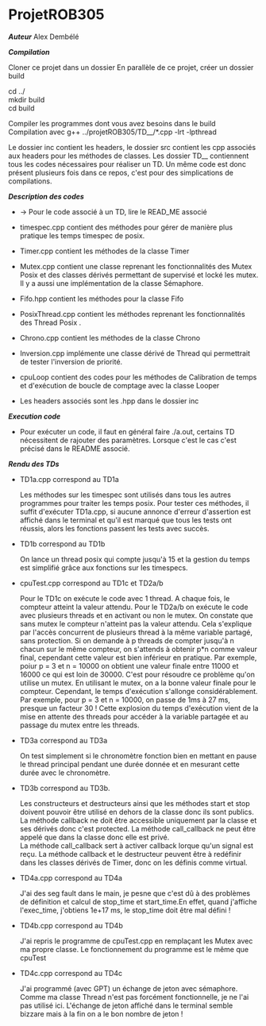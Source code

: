 # ProjetROB305

***Auteur***
Alex Dembélé

***Compilation*** 

Cloner ce projet dans un dossier
En parallèle de ce projet, créer un dossier build

cd ../  
mkdir build  
cd build  

Compiler les programmes dont vous avez besoins dans le build  
Compilation avec g++ ../projetROB305/TD__/*.cpp -lrt -lpthread  

Le dossier inc contient les headers, le dossier src contient les cpp associés aux headers pour les méthodes de classes. Les dossier TD__ contiennent tous les codes nécessaires pour réaliser un TD. Un même code est donc présent plusieurs fois dans ce repos, c'est pour des simplications de compilations. 

***Description des codes***

- -> Pour le code associé à un TD, lire le READ_ME associé

- timespec.cpp contient des méthodes pour gérer de manière plus pratique les temps timespec de posix. 

- Timer.cpp contient les méthodes de la classe Timer  

- Mutex.cpp contient une classe reprenant les fonctionnalités des Mutex Posix et des classes dérivés permettant de supervisé et locké les mutex.  Il y a aussi une implémentation de la classe Sémaphore.

- Fifo.hpp contient les méthodes pour la classe Fifo

- PosixThread.cpp contient les méthodes reprenant les fonctionnalités des Thread Posix . 

- Chrono.cpp contient les méthodes de la classe Chrono

- Inversion.cpp implémente une classe dérivé de Thread qui permettrait de tester l'inversion de priorité. 

- cpuLoop contient des codes pour les méthodes de Calibration de temps et d'exécution de boucle de comptage avec la classe Looper

- Les headers associés sont les .hpp dans le dossier inc


***Execution code***

- Pour exécuter un code, il faut en général faire ./a.out, certains TD nécessitent de rajouter des paramètres. Lorsque c'est le cas c'est précisé dans le README associé. 

  


***Rendu des TDs***
- TD1a.cpp correspond au TD1a 

    Les méthodes sur les timespec sont utilisés dans tous les autres programmes pour traiter les temps posix.
    Pour tester ces méthodes, il suffit d'exécuter TD1a.cpp, si aucune annonce d'erreur d'assertion est affiché dans le terminal et qu'il est marqué que tous les tests ont réussis, alors les fonctions passent les tests avec succès.

- TD1b correspond au TD1b

    On lance un thread posix qui compte jusqu'à 15 et la gestion du temps est simplifié grâce aux fonctions sur les timespecs.



 
- cpuTest.cpp correspond au TD1c et TD2a/b

    Pour le TD1c on exécute le code avec 1 thread. A chaque fois, le compteur atteint la valeur attendu. 
    Pour le TD2a/b on exécute le code avec plusieurs threads et en activant ou non le mutex. On constate que sans mutex le compteur n'atteint pas la valeur attendu. Cela s'explique par l'accès concurrent de plusieurs thread à la même variable partagé, sans protection. Si on demande à p threads de compter jusqu'à n chacun sur le même compteur, on s'attends à obtenir p*n comme valeur final, cependant cette valeur est bien inférieur en pratique. Par exemple, poiur p = 3 et n = 10000 on obtient une valeur finale entre 11000 et 16000 ce qui est loin de 30000. C'est pour résoudre ce problème qu'on utilise un mutex. 
    En utilisant le mutex, on a la bonne valeur finale pour le compteur. Cependant, le temps d'exécution s'allonge considérablement. Par exemple, pour p = 3 et n = 10000, on passe de 1ms à 27 ms, presque un facteur 30 ! Cette explosion du temps d'exécution vient de la mise en attente des threads pour accéder à la variable partagée et au passage du mutex entre les threads.

- TD3a correspond au TD3a 

    On test simplement si le chronomètre fonction bien en mettant en pause le thread principal pendant une durée donnée et en mesurant cette durée avec le chronomètre.

- TD3b correspond au TD3b. 
    
    Les constructeurs et destructeurs ainsi que les méthodes start et stop doivent pouvoir être utilisé en dehors de la classe donc ils sont publics. La méthode callback ne doit être accessible uniquement par la classe et ses dérivés donc c'est protected. La méthode call_callback ne peut être appelé que dans la classe donc elle est privé.  
    La méthode call_callback sert à activer callback lorque qu'un signal est reçu.
    La méthode callback et le destructeur peuvent être à redéfinir dans les classes dérivés de Timer, donc on les définis comme virtual.

- TD4a.cpp correspond au TD4a
    
    J'ai des seg fault dans le main, je pesne que c'est dû à des problèmes de définition et calcul de stop_time et start_time.En effet, quand j'affiche l'exec_time, j'obtiens 1e+17 ms, le stop_time doit être mal défini !

- TD4b.cpp correspond au TD4b

    J'ai repris le programme de cpuTest.cpp en remplaçant les Mutex avec ma propre classe. Le fonctionnement du programme est le même que cpuTest 

- TD4c.cpp correspond au TD4c

    J'ai programmé (avec GPT) un échange de jeton avec sémaphore. Comme ma classe Thread n'est pas forcément fonctionnelle, je ne l'ai pas utilisé ici. L'échange de jeton affiché dans le terminal semble bizzare mais à la fin on a le bon nombre de jeton !



    


